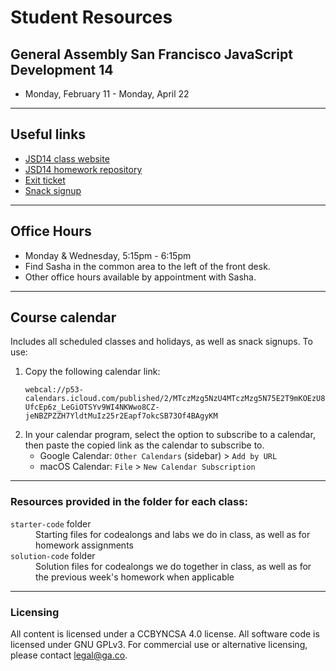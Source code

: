 # Student Resources

## General Assembly San Francisco JavaScript Development 14

- Monday, February 11 - Monday, April 22

---

## Useful links

- [JSD14 class website](https://pages.git.generalassemb.ly/vodnik/JSD14/)
- [JSD14 homework repository](https://git.generalassemb.ly/vodnik/JS-SF-14-homework)
- [Exit ticket](https://goo.gl/forms/yX2n1jBZ0k6SnTfY2)
- [Snack signup](https://codesnacks.youcanbook.me)

---

## Office Hours

- Monday & Wednesday, 5:15pm - 6:15pm
- Find Sasha in the common area to the left of the front desk.
- Other office hours available by appointment with Sasha.

---

## Course calendar

Includes all scheduled classes and holidays, as well as snack signups.
To use:

1. Copy the following calendar link:

   `webcal://p53-calendars.icloud.com/published/2/MTczMzg5NzU4MTczMzg5N75E2T9mKOEzU8UfcEp6z_LeGiOTSYv9WI4NKWwo8CZ-jeNBZPZZH7YldtMuIz25r2Eapf7okcSB73Of4BAgyKM`

2) In your calendar program, select the option to subscribe to a calendar, then paste the copied link as the calendar to subscribe to.
   - Google Calendar: `Other Calendars` (sidebar) > `Add by URL`
   - macOS Calendar: `File` > `New Calendar Subscription`

---

### Resources provided in the folder for each class:

<dl>
  <dt><code>starter-code</code> folder</dt>
  <dd>Starting files for codealongs and labs we do in class, as well as for homework assignments</dd>
  <dt><code>solution-code</code> folder</dt>
  <dd>Solution files for codealongs we do together in class, as well as for the previous week's homework when applicable</dd>
</dl>

---

### Licensing

All content is licensed under a CC­BY­NC­SA 4.0 license.
All software code is licensed under GNU GPLv3. For commercial use or alternative licensing, please contact legal@ga.co.
